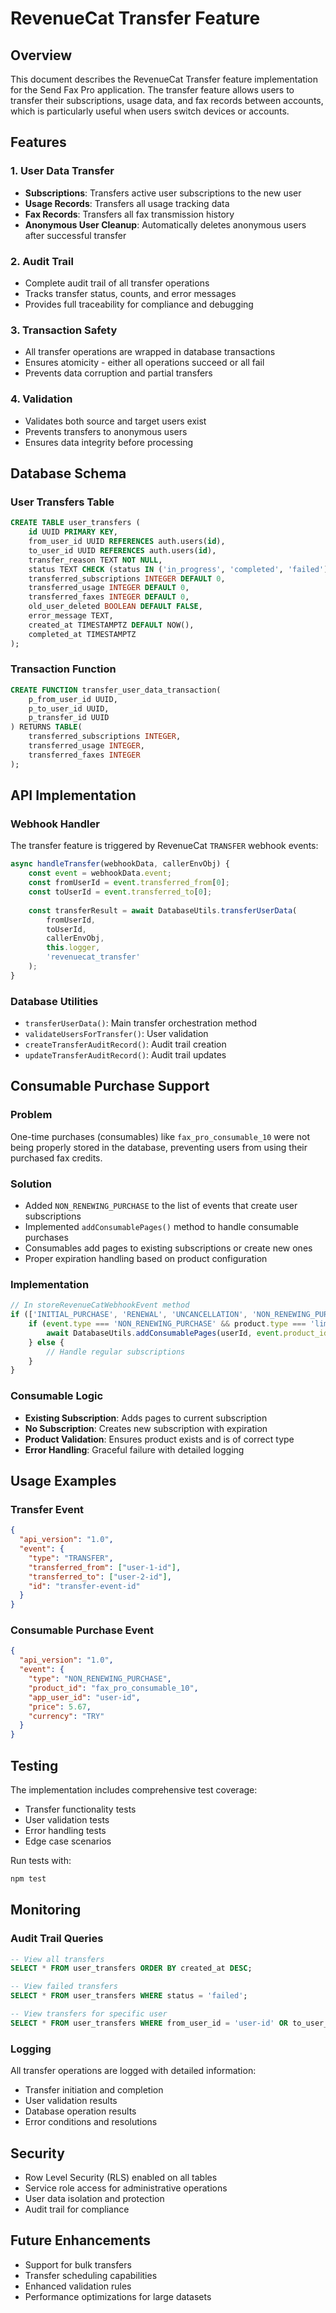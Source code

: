 # RevenueCat Transfer Feature

## Overview

This document describes the RevenueCat Transfer feature implementation for the Send Fax Pro application. The transfer feature allows users to transfer their subscriptions, usage data, and fax records between accounts, which is particularly useful when users switch devices or accounts.

## Features

### 1. User Data Transfer
- **Subscriptions**: Transfers active user subscriptions to the new user
- **Usage Records**: Transfers all usage tracking data
- **Fax Records**: Transfers all fax transmission history
- **Anonymous User Cleanup**: Automatically deletes anonymous users after successful transfer

### 2. Audit Trail
- Complete audit trail of all transfer operations
- Tracks transfer status, counts, and error messages
- Provides full traceability for compliance and debugging

### 3. Transaction Safety
- All transfer operations are wrapped in database transactions
- Ensures atomicity - either all operations succeed or all fail
- Prevents data corruption and partial transfers

### 4. Validation
- Validates both source and target users exist
- Prevents transfers to anonymous users
- Ensures data integrity before processing

## Database Schema

### User Transfers Table
```sql
CREATE TABLE user_transfers (
    id UUID PRIMARY KEY,
    from_user_id UUID REFERENCES auth.users(id),
    to_user_id UUID REFERENCES auth.users(id),
    transfer_reason TEXT NOT NULL,
    status TEXT CHECK (status IN ('in_progress', 'completed', 'failed')),
    transferred_subscriptions INTEGER DEFAULT 0,
    transferred_usage INTEGER DEFAULT 0,
    transferred_faxes INTEGER DEFAULT 0,
    old_user_deleted BOOLEAN DEFAULT FALSE,
    error_message TEXT,
    created_at TIMESTAMPTZ DEFAULT NOW(),
    completed_at TIMESTAMPTZ
);
```

### Transaction Function
```sql
CREATE FUNCTION transfer_user_data_transaction(
    p_from_user_id UUID,
    p_to_user_id UUID,
    p_transfer_id UUID
) RETURNS TABLE(
    transferred_subscriptions INTEGER,
    transferred_usage INTEGER,
    transferred_faxes INTEGER
);
```

## API Implementation

### Webhook Handler
The transfer feature is triggered by RevenueCat `TRANSFER` webhook events:

```javascript
async handleTransfer(webhookData, callerEnvObj) {
    const event = webhookData.event;
    const fromUserId = event.transferred_from[0];
    const toUserId = event.transferred_to[0];
    
    const transferResult = await DatabaseUtils.transferUserData(
        fromUserId, 
        toUserId, 
        callerEnvObj, 
        this.logger, 
        'revenuecat_transfer'
    );
}
```

### Database Utilities
- `transferUserData()`: Main transfer orchestration method
- `validateUsersForTransfer()`: User validation
- `createTransferAuditRecord()`: Audit trail creation
- `updateTransferAuditRecord()`: Audit trail updates

## Consumable Purchase Support

### Problem
One-time purchases (consumables) like `fax_pro_consumable_10` were not being properly stored in the database, preventing users from using their purchased fax credits.

### Solution
- Added `NON_RENEWING_PURCHASE` to the list of events that create user subscriptions
- Implemented `addConsumablePages()` method to handle consumable purchases
- Consumables add pages to existing subscriptions or create new ones
- Proper expiration handling based on product configuration

### Implementation
```javascript
// In storeRevenueCatWebhookEvent method
if (['INITIAL_PURCHASE', 'RENEWAL', 'UNCANCELLATION', 'NON_RENEWING_PURCHASE'].includes(event.type)) {
    if (event.type === 'NON_RENEWING_PURCHASE' && product.type === 'limited-usage') {
        await DatabaseUtils.addConsumablePages(userId, event.product_id, product.page_limit, env, logger);
    } else {
        // Handle regular subscriptions
    }
}
```

### Consumable Logic
- **Existing Subscription**: Adds pages to current subscription
- **No Subscription**: Creates new subscription with expiration
- **Product Validation**: Ensures product exists and is of correct type
- **Error Handling**: Graceful failure with detailed logging

## Usage Examples

### Transfer Event
```json
{
  "api_version": "1.0",
  "event": {
    "type": "TRANSFER",
    "transferred_from": ["user-1-id"],
    "transferred_to": ["user-2-id"],
    "id": "transfer-event-id"
  }
}
```

### Consumable Purchase Event
```json
{
  "api_version": "1.0",
  "event": {
    "type": "NON_RENEWING_PURCHASE",
    "product_id": "fax_pro_consumable_10",
    "app_user_id": "user-id",
    "price": 5.67,
    "currency": "TRY"
  }
}
```

## Testing

The implementation includes comprehensive test coverage:

- Transfer functionality tests
- User validation tests
- Error handling tests
- Edge case scenarios

Run tests with:
```bash
npm test
```

## Monitoring

### Audit Trail Queries
```sql
-- View all transfers
SELECT * FROM user_transfers ORDER BY created_at DESC;

-- View failed transfers
SELECT * FROM user_transfers WHERE status = 'failed';

-- View transfers for specific user
SELECT * FROM user_transfers WHERE from_user_id = 'user-id' OR to_user_id = 'user-id';
```

### Logging
All transfer operations are logged with detailed information:
- Transfer initiation and completion
- User validation results
- Database operation results
- Error conditions and resolutions

## Security

- Row Level Security (RLS) enabled on all tables
- Service role access for administrative operations
- User data isolation and protection
- Audit trail for compliance

## Future Enhancements

- Support for bulk transfers
- Transfer scheduling capabilities
- Enhanced validation rules
- Performance optimizations for large datasets 
